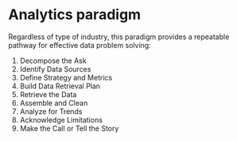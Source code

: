 # Analytics paradigm
Regardless of type of industry, this paradigm provides a repeatable pathway for effective data problem solving:
1.	Decompose the Ask
2.	Identify Data Sources
3.	Define Strategy and Metrics
4.	Build Data Retrieval Plan
5.	Retrieve the Data
6.	Assemble and Clean
7.	Analyze for Trends
8.	Acknowledge Limitations
9.	Make the Call or Tell the Story
